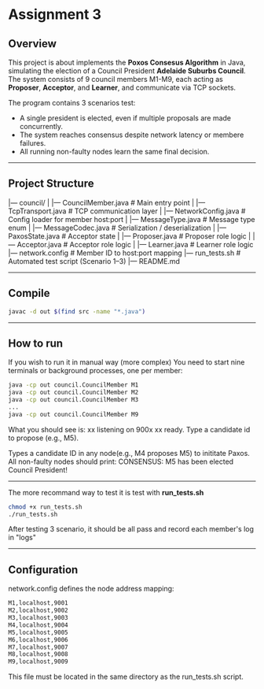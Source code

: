 # Assignment 3
## Overview 
This project is about implements the **Poxos Consesus Algorithm** in Java, simulating the election of a Council President **Adelaide Suburbs Council**.
The system consists of 9 council members M1-M9, each acting as **Proposer**, **Acceptor**, and **Learner**, and communicate via TCP sockets. 

The program contains 3 scenarios test:
- A single president is elected, even if multiple proposals are made concurrently.
- The system reaches consensus despite network latency or membere failures.
- All running non-faulty nodes learn the same final decision.

---
## Project Structure
|— council/
|    |— CouncilMember.java  # Main entry point
|    |— TcpTransport.java   # TCP communication layer
|    |— NetworkConfig.java  # Config loader for member host:port
|    |— MessageType.java    # Message type enum
|    |— MessageCodec.java   # Serialization / deserialization
|    |— PaxosState.java     # Acceptor state
|    |— Proposer.java       # Proposer role logic
|    |— Acceptor.java       # Acceptor role logic
|    |— Learner.java        # Learner role logic
|— network.config           # Member ID to host:port mapping
|— run_tests.sh             # Automated test script (Scenario 1–3)
|— README.md

---
## Compile
```bash
javac -d out $(find src -name "*.java")
```

---
## How to run
If you wish to run it in manual way (more complex)
You need to start nine terminals or background processes, one per member:
```bash
java -cp out council.CouncilMember M1
java -cp out council.CouncilMember M2
java -cp out council.CouncilMember M3
...
java -cp out council.CouncilMember M9
```
What you should see is: 
xx listening on 900x
xx ready. Type a candidate id to propose (e.g., M5).

Types a candidate ID in any node(e.g., M4 proposes M5) to inititate Paxos.
All non-faulty nodes should print:
CONSENSUS: M5 has been elected Council President!

---
The more recommand way to test it is test with **run_tests.sh**
```bash
chmod +x run_tests.sh
./run_tests.sh
```
After testing 3 scenario, it should be all pass and record each member's log in "logs" 

---
## Configuration
network.config defines the node address mapping:
```bash
M1,localhost,9001
M2,localhost,9002
M3,localhost,9003
M4,localhost,9004
M5,localhost,9005
M6,localhost,9006
M7,localhost,9007
M8,localhost,9008
M9,localhost,9009
```
This file must be located in the same directory as the run_tests.sh script.

